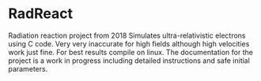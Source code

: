 # RadReact
Radiation reaction project from 2018
Simulates ultra-relativistic electrons using C code. Very very inaccurate for high fields although high velocities work just fine.
For best results compile on linux. The documentation for the project is a work in progress including detailed instructions and safe initial parameters.
